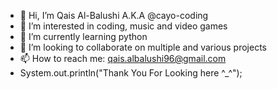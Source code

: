 - 👋 Hi, I’m Qais Al-Balushi A.K.A @cayo-coding
- 👀 I’m interested in coding, music and video games
- 🌱 I’m currently learning python
- 💞️ I’m looking to collaborate on multiple and various projects
- 📫 How to reach me: qais.albalushi96@gmail.com
- System.out.println("Thank You For Looking here ^_^");
